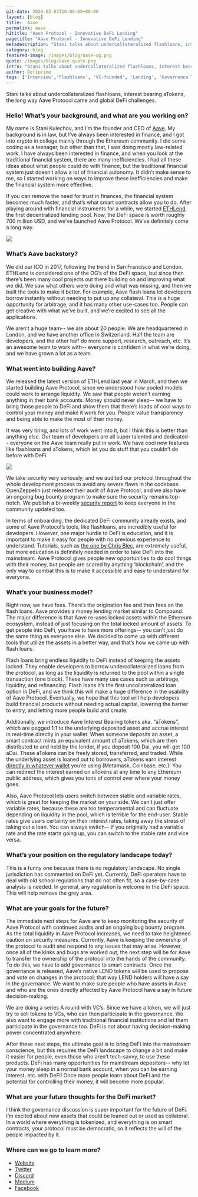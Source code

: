```yaml
---
git-date: 2020-02-03T10:06:05+00:00
layout: [blog]
title:  Aave
permalink: aave
h1title: "Aave Protocol - Innovative DeFi Lending"
pagetitle: "Aave Protocol - Innovative DeFi Lending"
metadescription: "Stani talks about undercollateralized flashloans, interest bearing aTokens, the long way Aave Protocol came and global DeFi challenges"
category: blog
featured-image: /images/blog/aave-og.png
quote: /images/blog/aave-quote.png
intro: "Stani talks about undercollateralized flashloans, interest bearing aTokens, the long way Aave Protocol came and global DeFi challenges"
author: Defiprime
tags: ['Interview','Flashloans', 'VC-founded', 'Lending', 'Governance Token' ]
---
```

Stani talks about undercollateralized flashloans, interest bearing aTokens, the long way Aave Protocol came and global DeFi challenges.    

### Hello! What’s your background, and what are you working on?

My name is Stani Kulechov, and I’m the founder and CEO of [Aave](https://aave.com/). My background is in law, but I’ve always been interested in finance, and I got into crypto in college mainly through the Ethereum community. I did some coding as a teenager, but other than that, I was doing mostly law-related work. I have always been interested in finance, and when you look at the traditional financial system, there are many inefficiencies. I had all these ideas about what people could do with finance, but the traditional financial system just doesn’t allow a lot of financial autonomy. It didn’t make sense to me, so I started working on ways to improve these inefficiencies and make the financial system more effective.

If you can remove the need for trust in finances, the financial system becomes much faster, and that’s what smart contracts allow you to do. After playing around with financial instruments for a while, we started [ETHLend](/ethlend), the first decentralized lending pool. Now, the DeFi space is worth roughly 700 million USD, and we’ve launched Aave Protocol. We’ve definitely come a long way.

![](/images/blog/aave-image4.png)

### What’s Aave backstory?

We did our ICO in 2017, following the trend in San Francisco and London. ETHLend is considered one of the OG’s of the DeFi space, but since then there’s been many cool projects out there building on and improving what we did. We saw what others were doing and what was missing, and then we built the tools to make it better. For example, Aave flash loans let developers borrow instantly without needing to put up any collateral. This is a huge opportunity for arbitrage, and it has many other use-cases too. People can get creative with what we’ve built, and we’re excited to see all the applications.

We aren’t a huge team-- we are about 20 people. We are headquartered in London, and we have another office in Switzerland. Half the team are developers, and the other half do more support, research, outreach, etc. It’s an awesome team to work with-- everyone is confident in what we’re doing, and we have grown a lot as a team.

### What went into building Aave?

We released the latest version of ETHLend last year in March, and then we started building Aave Protocol, since we understood how pooled models could work to arrange liquidity. We saw that people weren’t earning anything in their bank accounts. Money should never sleep-- we have to bring those people to DeFi and show them that there’s loads of cool ways to control your money and make it work for you. People value transparency and being able to make the most of their money.

It was very tiring, and lots of work went into it, but I think this is better than anything else.  Our team of developers are all super talented and dedicated-- everyone on the Aave team really put in work. We have cool new features like flashloans and aTokens, which let you do stuff that you couldn’t do before with DeFi.

![](/images/blog/aave-image2.gif)

We take security very seriously, and we audited our protocol throughout the whole development process to avoid any severe flaws in the codebase. OpenZeppelin just released their audit of Aave Protocol, and we also have an ongoing bug bounty program to make sure the security remains top-notch. We publish a bi-weekly [security report](https://medium.com/aave/aave-security-report-d5a2edfe8e05) to keep everyone in the community updated too.

In terms of onboarding, the dedicated DeFi community already exists, and some of Aave Protocol’s tools, like flashloans, are incredibly useful for developers. However, one major hurdle to DeFi is education, and it is important to make it easy for people with no previous experience to understand. Tutorials, such as [the one by Chris Blec](https://www.youtube.com/watch?v=BiseNyNpniE), are extremely useful, but more education is definitely needed in order to take DeFi into the mainstream. Aave Protocol gives people new opportunities to do cool things with their money, but people are scared by anything ‘blockchain’, and the only way to combat this is to make it accessible and easy to understand for everyone.

### What’s your business model?

Right now, we have fees. There’s the origination fee and then fees on the flash loans. Aave provides a money lending market similar to Compound. The major difference is that Aave re-uses locked assets within the Ethereum ecosystem, instead of just focusing on the total locked amount of assets. To get people into DeFi, you have to have more offerings-- you can’t just do the same thing as everyone else. We decided to come up with different tools that utilize the assets in a better way, and that’s how we came up with flash loans.

Flash loans bring endless liquidity to DeFi instead of keeping the assets locked. They enable developers to borrow undercollateralized loans from the protocol, as long as the liquidity is returned to the pool within a single transaction (one block). These have many use cases such as arbitrage, liquidity, and refinancing. Flash loans it’s the first uncollateralized loan option in DeFi, and we think this will make a huge difference in the usability of Aave Protocol. Eventually, we hope that this tool will help developers build financial products without needing actual capital, lowering the barrier to entry, and letting more people build and create.

Additionally, we introduce Aave Interest Bearing tokens aka. “aTokens”, which are pegged 1:1 to the underlying deposited asset and accrue interest in real-time directly in your wallet. When someone deposits an asset, a smart contract mints an equivalent amount of aTokens, which are then distributed to and held by the lender, if you deposit 100 Dai, you will get 100 aDai. These aTokens can be freely stored, transferred, and traded. While the underlying asset is loaned out to borrowers, aTokens earn interest [directly in whatever wallet](https://twitter.com/AaveAave/status/1220768750879891459) you’re using (Metamask, Coinbase, etc.)! You can redirect the interest earned on aTokens at any time to any Ethereum public address, which gives you tons of control over where your money goes.

Also, Aave Protocol lets users switch between stable and variable rates, which is great for keeping the market on your side. We can’t just offer variable rates, because these are too temperamental and can fluctuate depending on liquidity in the pool, which is terrible for the end-user. Stable rates give users certainty on their interest rates, taking away the stress of taking out a loan. You can always switch-- if you originally had a variable rate and the rate starts going up, you can switch to the stable rate and vice versa.

### What’s your position on the regulatory landscape today?

This is a funny one because there is no regulatory landscape. No single jurisdiction has commented on DeFi yet. Currently, DeFi operators have to deal with old school regulations that do not often fit, so a case-by-case analysis is needed. In general, any regulation is welcome in the DeFi space. This will help remove the grey area.

### What are your goals for the future?

The immediate next steps for Aave are to keep monitoring the security of Aave Protocol with continued audits and an ongoing bug bounty program. As the total liquidity in Aave Protocol increases, we need to take heightened caution on security measures. Currently, Aave is keeping the ownership of the protocol to audit and respond to any issues that may arise. However, once all of the kinks and bugs are worked out, the next step will be for Aave to transfer the ownership of the protocol into the hands of the community. To do this, we have to add governance to smart contracts. Once the governance is released, Aave’s native LEND tokens will be used to propose and vote on changes in the protocol; that way LEND holders will have a say in the governance. We want to make sure people who have assets in Aave and who are the ones directly affected by Aave Protocol have a say in future decision-making.

We are doing a series A round with VC’s. Since we have a token, we will just try to sell tokens to VCs, who can then participate in the governance. We also want to engage more with traditional financial institutions and let them participate in the governance too. DeFi is not about having decision-making power concentrated anywhere.

After these next steps, the ultimate goal is to bring DeFi into the mainstream conscience, but this requires the DeFi landscape to change a bit and make it easier for people, even those who aren’t tech-savvy, to use these products. DeFi has many opportunities for mainstream depositors-- why let your money sleep in a normal bank account, when you can be earning interest, etc. with DeFi! Once more people learn about DeFi and the potential for controlling their money, it will become more popular.

### What are your future thoughts for the DeFi market?

I think the governance discussion is super important for the future of DeFi. I’m excited about new assets that could be loaned out or used as collateral. In a world where everything is tokenized, and everything is on smart contracts, your protocol must be democratic, so it reflects the will of the people impacted by it.

### Where can we go to learn more?

- [Website](https://aave.com/)
- [Twitter](https://twitter.com/AaveAave)
- [Discord](https://aave.com/discord)
- [Medium](https://medium.com/aave)
- [Facebook](https://www.facebook.com/AaveCom/)
